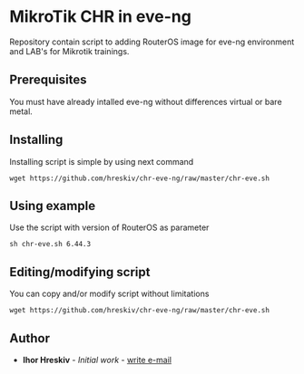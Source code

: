 # MikroTik CHR in eve-ng

Repository contain script to adding RouterOS image for eve-ng environment and LAB's for Mikrotik trainings.

## Prerequisites

You must have already intalled eve-ng without differences virtual or bare metal.

## Installing

Installing script is simple by using next command

```
wget https://github.com/hreskiv/chr-eve-ng/raw/master/chr-eve.sh
```
## Using example
Use the script with version of RouterOS as parameter

```
sh chr-eve.sh 6.44.3
```

## Editing/modifying script
You can copy and/or modify script without limitations 

```
wget https://github.com/hreskiv/chr-eve-ng/raw/master/chr-eve.sh
```

## Author

* **Ihor Hreskiv** - *Initial work* - [write e-mail](mailto:support@itechcloud.pl)
